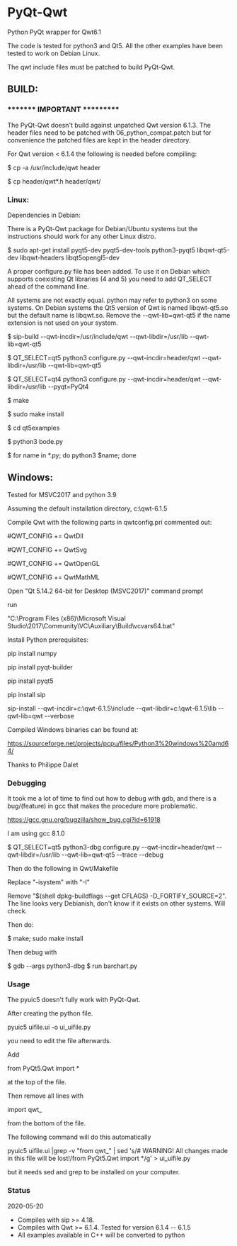 # PyQt-Qwt
Python PyQt wrapper for Qwt6.1

The code is tested for python3 and Qt5.
All the other examples have been tested to work on 
Debian Linux.

The qwt include files must be patched to build PyQt-Qwt.



## BUILD:

### ******* IMPORTANT *********

The PyQt-Qwt doesn't build against unpatched Qwt version 6.1.3.
The header files need to be patched with 06_python_compat.patch
but for convenience the patched files are kept in the header
directory.

For Qwt version < 6.1.4 the following is needed before compiling:

$ cp -a /usr/include/qwt header

$ cp header/qwt*.h header/qwt/

### Linux:

Dependencies in Debian:

There is a PyQt-Qwt package for Debian/Ubuntu systems but the instructions should work for any 
other Linux distro.

$ sudo apt-get install pyqt5-dev pyqt5-dev-tools python3-pyqt5 libqwt-qt5-dev libqwt-headers libqt5opengl5-dev

A proper configure.py file has been added. To use it on Debian
which supports coexisting Qt libraries (4 and 5) you need to 
add QT_SELECT ahead of the command line.

All systems are not exactly equal. python may refer to python3 on some systems.
On Debian systems the Qt5 version of Qwt is named libqwt-qt5.so but the default name is
libqwt.so. Remove the  --qwt-lib=qwt-qt5 if the name extension is not used on your system.

$ sip-build --qwt-incdir=/usr/include/qwt --qwt-libdir=/usr/lib --qwt-lib=qwt-qt5

$ QT_SELECT=qt5 python3 configure.py --qwt-incdir=header/qwt --qwt-libdir=/usr/lib --qwt-lib=qwt-qt5

$ QT_SELECT=qt4 python3 configure.py --qwt-incdir=header/qwt --qwt-libdir=/usr/lib --pyqt=PyQt4

$ make

$ sudo make install

$ cd qt5examples

$ python3 bode.py

$ for name in *.py; do python3 $name; done

## Windows:

Tested for MSVC2017 and python 3.9

Assuming the default installation directory, c:\qwt-6.1.5

Compile Qwt with the following parts in qwtconfig.pri commented out:

\#QWT_CONFIG += QwtDll

\#QWT_CONFIG += QwtSvg

\#QWT_CONFIG += QwtOpenGL

\#QWT_CONFIG += QwtMathML


Open "Qt 5.14.2 64-bit for Desktop (MSVC2017)" command prompt

run

"C:\Program Files (x86)\Microsoft Visual Studio\2017\Community\VC\Auxiliary\Build\vcvars64.bat"

Install Python prerequisites:

pip install numpy

pip install pyqt-builder

pip install pyqt5

pip install sip

sip-install --qwt-incdir=c:\qwt-6.1.5\include --qwt-libdir=c:\qwt-6.1.5\lib --qwt-lib=qwt --verbose

Compiled Windows binaries can be found at:

https://sourceforge.net/projects/pcpu/files/Python3%20windows%20amd64/

Thanks to 	Philippe Dalet

### Debugging

It took me a lot of time to find out how to debug with gdb, and there is
a bug/(feature) in gcc that makes the procedure more problematic.

https://gcc.gnu.org/bugzilla/show_bug.cgi?id=61918

I am using gcc 8.1.0

$ QT_SELECT=qt5 python3-dbg configure.py --qwt-incdir=header/qwt --qwt-libdir=/usr/lib --qwt-lib=qwt-qt5 --trace --debug

Then do the following in Qwt/Makefile

Replace "-isystem" with "-I"

Remove "$(shell dpkg-buildflags --get CFLAGS) -D_FORTIFY_SOURCE=2". The line looks very Debianish, don't know if it exists on other systems. Will check.

Then do:

$ make; sudo make install

Then debug with

$ gdb --args python3-dbg
$ run barchart.py

### Usage

The pyuic5 doesn't fully work with PyQt-Qwt.

After creating the python file.

pyuic5 uifile.ui -o ui_uifile.py

you need to edit the file afterwards.

Add 

from PyQt5.Qwt import *

at the top of the file.

Then remove all lines with

import qwt_

from the bottom of the file.

The following command will do this automatically

pyuic5 uifile.ui |grep -v "from qwt_" | sed 's/# WARNING! All changes made in this file will be lost!/from PyQt5.Qwt import */g' > ui_uifile.py

but it needs sed and grep to be installed on your computer.

### Status

2020-05-20
  * Compiles with sip >= 4.18.
  * Compiles with Qwt >= 6.1.4. Tested for version 6.1.4 -- 6.1.5
  * All examples available in C++ will be converted to python



